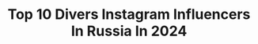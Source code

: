 ---
title: Top 10 Divers Instagram Influencers In Russia In 2024
description: >-
  Find top divers Instagram influencers in Russia in 2024. Most popular hashtags: #life #nmdg2020 #mexico.
platform: Instagram
hits: 27
text_top: Discover the most popular Instagram influencers on inBeat.
text_bottom: Our database holds 27 Instagram influencers like this in Russia for you to connect with.
profiles:
  - username: "roudakova.anna"
    fullname: >-
      Anna Roudakova
    bio: >-
      Создала империю @womanwm.ru ❤️Женственная и волевая 🥇Победитель EY «Деловые женщины 2020» 🥬ЗОЖ с мужем @noon_love_moon ☮️ Лидер Diversity&Inclusion
    location: "Russia"
    followers: 36862
    engagement: 152
    commentsToLikes: 0.057104
    id: ck6tu4ebpe8r60j71q3dd88se
    verified: false
    hashtags: "#youaremyido, #lovetolive"
  - username: "anton_maznyi"
    fullname: >-
      Anton Maznyi
    bio: >-
      Healer, Surfer, Skier, Businessman, Investor, Producer, Yogi, Captain, Diver, Skydiver ALOHA 🤙🏽 Co-founder/Owner @owntown_apart_hotel
    location: "Russia"
    followers: 8744
    engagement: 220
    commentsToLikes: 0.066629
    id: ck5hceh45hn9k0i11agvc28cj
    verified: false
    hashtags: ""
  - username: "diveeasy"
    fullname: >-
      Andriy Khvetkevych 🔱 Хветкевич
    bio: >-
      🏆 Freediver, 7xNational Record Holder for 🇺🇸🇺🇦 🔱 My Gear @diveeasy.gear 🏷 Tag for a shoutout 🙌 Founder of @nic_ua & @freedivefest 🔗 More ⬇️
    location: "Russia"
    followers: 1322797
    engagement: 210
    commentsToLikes: 0.022066
    id: ck0txhzyxj7mc0i19wfidab5m
    verified: false
    hashtags: "#ps, #underwaterphotography, #underwater, #freediving"
  - username: "nyusha_nyusha"
    fullname: >-
      NYUSHA
    bio: >-
      booking +7 916 889-86-06 PR +7 903 170-70-67 mngt +7 925 806-41-66 adv nyusha.marketing@bk.ru // nysha@didenokteam.com
    location: "Russia"
    followers: 5035224
    engagement: 39
    commentsToLikes: 0.011155
    id: ck0tvyj83dcj40i194zp55huk
    verified: true
    hashtags: ""
  - username: "hisashasmith"
    fullname: >-
      Sasha Smith
    bio: >-
      
    location: "Russia"
    followers: 69137
    engagement: 327
    commentsToLikes: 0.034122
    id: ck13b1e4nt7ow0i19jlls3dbu
    verified: false
    hashtags: ""
  - username: "kris_mezhenskaya"
    fullname: >-
      ТА САМАЯ БЛОНДИНКА В МАКАО!🎰🇲🇴
    bio: >-
      🎲Всё, что тебе нужно знать про азиатский Вегас #life_in_macau 🌎Бесплатные travel - советы, 25 стран #межиквещает ⠀ 👍По выходным играем в сторис
    location: "Russia"
    followers: 3606
    engagement: 745
    commentsToLikes: 0.213635
    id: ck5pzep4z0ls70i1138lj1uve
    verified: false
    hashtags: "#stregishotel, #wowmacao, #macao, #stregishotels"
  - username: "linavanila"
    fullname: >-
      ФОТОГРАФ |МОСКВА | TENERIFE
    bio: >-
      ＬＩＮＡ Based in Moscow Fashion|Art|AD|LookBook
    location: "Russia"
    followers: 41530
    engagement: 218
    commentsToLikes: 0.016261
    id: ck55ob7il80dy0i11wp53lcas
    verified: false
    hashtags: "#backstage"
  - username: "kk.ph"
    fullname: >-
      Любитель приключений, 💃🏻💃🏼и 🍪
    bio: >-
      🧑🏻‍💻 @2k.forged & @bleach.moscow founder 🌝🌚 C63S Coupe project “Harvey Dent” ⤵️ Контент в качестве и бортжурнал авто
    location: "Russia"
    followers: 37546
    engagement: 406
    commentsToLikes: 0.042757
    id: ckf5nm110yqus0j23pmlk4w4m
    verified: false
    hashtags: "#amg63, #amgpower, #c63scoupe, #c63coupe"
  - username: "angelsavagemkoon"
    fullname: >-
      maine coon AngelSavage
    bio: >-
      THE BIGGEST CATS 14 YEARS TOGETHER Ищите Гигантского кота? - ☎️&📧 @catcoonwow Perfluence
    location: "Russia"
    followers: 42753
    engagement: 254
    commentsToLikes: 0.032192
    id: ck8t94v8emwhc0j78mo3nh3pb
    verified: false
    hashtags: "#statisticsangelsavage, #angelsavage, #mainecoonlove, #bestmeow"
  - username: "kremets_serhii"
    fullname: >-
      Kremets Serhii
    bio: >-
      ✖️#NOMOTORS RACE Corp.- Альтернативный дрифт-проект ✖️ Drivers: S. Kremets. 🏆 Чемпион Украины 2017 🏆Бронзовый призер Беларуси 2017 Видео 👇🏻
    location: "Russia"
    followers: 8361
    engagement: 421
    commentsToLikes: 0.018126
    id: ck5zne6froag30i1491vyyvpk
    verified: false
    hashtags: "#nomotorsdriftbase, #nmdg2020, #drift, #nomotors"
---
